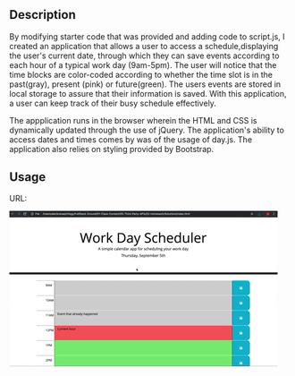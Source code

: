 # <Work-Day-Scheduler>

## Description

By modifying starter code that was provided and adding code to script.js, I created an application that allows a user to access a schedule,displaying the user's current date, through which they can save events according to each hour of a typical work day (9am-5pm). The user will notice that the time blocks are color-coded according to whether the time slot is in the past(gray), present (pink) or future(green). The users events are stored in local storage to assure that their information is saved. With this application, a user can keep track of their busy schedule effectively. 

The appplication runs in the browser wherein the HTML and CSS is dynamically updated through the use of jQuery. The application's ability to access dates and times comes by was of the usage of day.js.  The application also relies on styling provided by Bootstrap. 

## Usage

URL: 

![demo of application](img/05-third-party-apis-homework-demo.gif)

